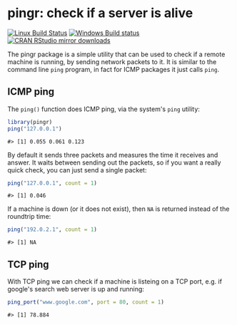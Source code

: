 


# pingr: check if a server is alive

[![Linux Build Status](https://travis-ci.org/r-lib/pingr.svg?branch=master)](https://travis-ci.org/r-lib/pingr)
[![Windows Build status](https://ci.appveyor.com/api/projects/status/github/r-lib/pingr?svg=true)](https://ci.appveyor.com/project/gaborcsardi/pingr)
[![CRAN RStudio mirror downloads](http://cranlogs.r-pkg.org/badges/pingr)](https://r-pkg.org/pkg/pingr)


The pingr package is a simple utility that can be used to check
if a remote machine is running, by sending network packets to it.
It is similar to the command line `ping` program, in fact for ICMP
packages it just calls `ping`.

## ICMP ping

The `ping()` function does ICMP ping, via the system's `ping` utility:


```r
library(pingr)
ping("127.0.0.1")
```

```
#> [1] 0.055 0.061 0.123
```

By default it sends three packets and measures the time it receives and answer.
It waits between sending out the packets, so if you want a really quick check,
you can just send a single packet:


```r
ping("127.0.0.1", count = 1)
```

```
#> [1] 0.046
```

If a machine is down (or it does not exist), then `NA` is returned instead
of the roundtrip time:


```r
ping("192.0.2.1", count = 1)
```

```
#> [1] NA
```

## TCP ping

With TCP ping we can check if a machine is listeing on a TCP port, e.g. if
google's search web server is up and running:


```r
ping_port("www.google.com", port = 80, count = 1)
```

```
#> [1] 78.884
```
